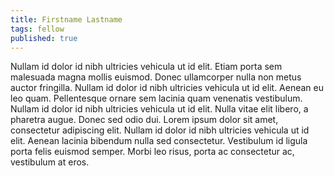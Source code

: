 ```yaml
---
title: Firstname Lastname
tags: fellow
published: true
---
```


Nullam id dolor id nibh ultricies vehicula ut id elit. Etiam porta sem malesuada magna mollis euismod. Donec ullamcorper nulla non metus auctor fringilla. Nullam id dolor id nibh ultricies vehicula ut id elit. Aenean eu leo quam. Pellentesque ornare sem lacinia quam venenatis vestibulum. Nullam id dolor id nibh ultricies vehicula ut id elit. Nulla vitae elit libero, a pharetra augue. Donec sed odio dui. Lorem ipsum dolor sit amet, consectetur adipiscing elit. Nullam id dolor id nibh ultricies vehicula ut id elit. Aenean lacinia bibendum nulla sed consectetur. Vestibulum id ligula porta felis euismod semper. Morbi leo risus, porta ac consectetur ac, vestibulum at eros.

